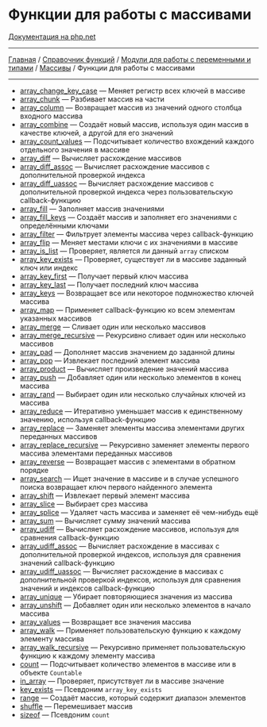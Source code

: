 # Функции для работы с массивами

[Документация на php.net](https://www.php.net/manual/ru/ref.array.php)

---

[Главная](../../../../README.md) / [Справочник функций](../../../funcref.md) /
[Модули для работы с переменными и типами](../../vartype.md) / [Массивы](../array.md) / Функции для
работы с массивами

---

-   [array_change_key_case](./func/array_change_key_case.md) &mdash; Меняет регистр всех ключей в
    массиве
-   [array_chunk](./func/array_chunk.md) &mdash; Разбивает массив на части
-   [array_column](./func/array_column.md) &mdash; Возвращает массив из значений одного столбца
    входного массива
-   [array_combine](./func/array_combine.md) &mdash; Создаёт новый массив, используя один массив в
    качестве ключей, а другой для его значений
-   [array_count_values](./func/array_count_values.md) &mdash; Подсчитывает количество вхождений
    каждого отдельного значения в массиве
-   [array_diff](./func/array_diff.md) &mdash; Вычисляет расхождение массивов
-   [array_diff_assoc](./func/array_diff_assoc.md) &mdash; Вычисляет расхождение массивов с
    дополнительной проверкой индекса
-   [array_diff_uassoc](./func/array_diff_uassoc.md) &mdash; Вычисляет расхождение массивов с
    дополнительной проверкой индекса через пользовательскую callback-функцию
-   [array_fill](./func/array_fill.md) &mdash; Заполняет массив значениями
-   [array_fill_keys](./func/array_fill_keys.md) &mdash; Создаёт массив и заполняет его значениями с
    определёнными ключами
-   [array_filter](./func/array_filter.md) &mdash; Фильтрует элементы массива через callback-функцию
-   [array_flip](./func/array_flip.md) &mdash; Меняет местами ключи с их значениями в массиве
-   [array_is_list](./func/array_is_list.md) &mdash; Проверяет, является ли данный `array` списком
-   [array_key_exists](./func/array_key_exists.md) &mdash; Проверяет, существует ли в массиве
    заданный ключ или индекс
-   [array_key_first](./func/array_key_first.md) &mdash; Получает первый ключ массива
-   [array_key_last](./func/array_key_last.md) &mdash; Получает последний ключ массива
-   [array_keys](./func/array_keys.md) &mdash; Возвращает все или некоторое подмножество ключей
    массива
-   [array_map](./func/array_map.md) &mdash; Применяет callback-функцию ко всем элементам указанных
    массивов
-   [array_merge](./func/array_merge.md) &mdash; Сливает один или несколько массивов
-   [array_merge_recursive](./func/array_merge_recursive.md) &mdash; Рекурсивно сливает один или
    несколько массивов
-   [array_pad](./func/array_pad.md) &mdash; Дополняет массив значением до заданной длины
-   [array_pop](./func/array_pop.md) &mdash; Извлекает последний элемент массива
-   [array_product](./func/array_product.md) &mdash; Вычисляет произведение значений массива
-   [array_push](./func/array_push.md) &mdash; Добавляет один или несколько элементов в конец
    массива
-   [array_rand](./func/array_rand.md) &mdash; Выбирает один или несколько случайных ключей из
    массива
-   [array_reduce](./func/array_reduce.md) &mdash; Итеративно уменьшает массив к единственному
    значению, используя callback-функцию
-   [array_replace](./func/array_replace.md) &mdash; Заменяет элементы массива элементами других
    переданных массивов
-   [array_replace_recursive](./func/array_replace_recursive.md) &mdash; Рекурсивно заменяет
    элементы первого массива элементами переданных массивов
-   [array_reverse](./func/array_reverse.md) &mdash; Возвращает массив с элементами в обратном
    порядке
-   [array_search](./func/array_search.md) &mdash; Ищет значение в массиве и в случае успешного
    поиска возвращает ключ первого найденного элемента
-   [array_shift](./func/array_shift.md) &mdash; Извлекает первый элемент массива
-   [array_slice](./func/array_slice.md) &mdash; Выбирает срез массива
-   [array_splice](./func/array_splice.md) &mdash; Удаляет часть массива и заменяет её чем-нибудь
    ещё
-   [array_sum](./func/array_sum.md) &mdash; Вычисляет сумму значений массива
-   [array_udiff](./func/array_udiff.md) &mdash; Вычисляет расхождение массивов, используя для
    сравнения callback-функцию
-   [array_udiff_assoc](./func/array_udiff_assoc.md) &mdash; Вычисляет расхождение в массивах с
    дополнительной проверкой индексов, используя для сравнения значений callback-функцию
-   [array_udiff_uassoc](./func/array_udiff_uassoc.md) &mdash; Вычисляет расхождение в массивах с
    дополнительной проверкой индексов, используя для сравнения значений и индексов callback-функцию
-   [array_unique](./func/array_unique.md) &mdash; Убирает повторяющиеся значения из массива
-   [array_unshift](./func/array_unshift.md) &mdash; Добавляет один или несколько элементов в начало
    массива
-   [array_values](./func/array_values.md) &mdash; Возвращает все значения массива
-   [array_walk](./func/array_walk.md) &mdash; Применяет пользовательскую функцию к каждому элементу
    массива
-   [array_walk_recursive](./func/array_walk_recursive.md) &mdash; Рекурсивно применяет
    пользовательскую функцию к каждому элементу массива
-   [count](./func/count.md) &mdash; Подсчитывает количество элементов в массиве или в объекте
    `Countable`
-   [in_array](./func/in_array.md) &mdash; Проверяет, присутствует ли в массиве значение
-   [key_exists](./func/key_exists.md) &mdash; Псевдоним `array_key_exists`
-   [range](./func/range.md) &mdash; Создаёт массив, который содержит диапазон элементов
-   [shuffle](./func/shuffle.md) &mdash; Перемешивает массив
-   [sizeof](./func/sizeof.md) &mdash; Псевдоним `count`
